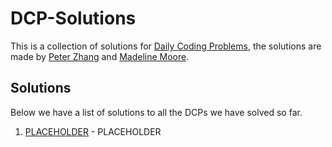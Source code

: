 # DCP-Solutions
This is a collection of solutions for [Daily Coding Problems](https://www.dailycodingproblem.com), the solutions are made by [Peter Zhang](https://github.com/PeterTheAmazingAsian) and [Madeline Moore]().

## Solutions
Below we have a list of solutions to all the DCPs we have solved so far.
  
1. [PLACEHOLDER]() - PLACEHOLDER 